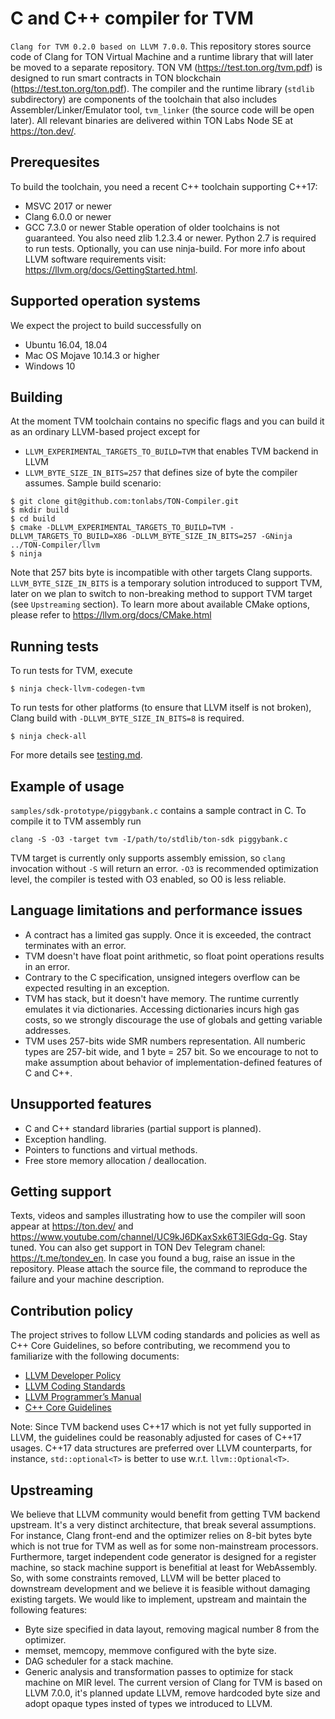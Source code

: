 # C and C++ compiler for TVM
`Clang for TVM 0.2.0 based on LLVM 7.0.0`.
This repository stores source code of Clang for TON Virtual Machine and a runtime library that will later be moved to a separate repository. TON VM (https://test.ton.org/tvm.pdf) is designed to run smart contracts in TON blockchain (https://test.ton.org/ton.pdf). The compiler and the runtime library (`stdlib` subdirectory) are components of the toolchain that also includes Assembler/Linker/Emulator tool, `tvm_linker` (the source code will be open later).
All relevant binaries are delivered within TON Labs Node SE at https://ton.dev/.
## Prerequesites
To build the toolchain, you need a recent C++ toolchain supporting C++17:
- MSVC 2017 or newer
- Clang 6.0.0 or newer
- GCC 7.3.0 or newer
Stable operation of older toolchains is not guaranteed.
You also need zlib 1.2.3.4 or newer. Python 2.7 is required to run tests. Optionally, you can use ninja-build.
For more info about LLVM software requirements visit: https://llvm.org/docs/GettingStarted.html.

## Supported operation systems
We expect the project to build successfully on
- Ubuntu 16.04, 18.04
- Mac OS Mojave 10.14.3 or higher
- Windows 10

## Building
At the moment TVM toolchain contains no specific flags and you can build it as an ordinary LLVM-based project except for 
* `LLVM_EXPERIMENTAL_TARGETS_TO_BUILD=TVM` that enables TVM backend in LLVM
* `LLVM_BYTE_SIZE_IN_BITS=257` that defines size of byte the compiler assumes.
Sample build scenario:
```
$ git clone git@github.com:tonlabs/TON-Compiler.git
$ mkdir build
$ cd build
$ cmake -DLLVM_EXPERIMENTAL_TARGETS_TO_BUILD=TVM -DLLVM_TARGETS_TO_BUILD=X86 -DLLVM_BYTE_SIZE_IN_BITS=257 -GNinja ../TON-Compiler/llvm
$ ninja
```
Note that 257 bits byte is incompatible with other targets Clang supports. `LLVM_BYTE_SIZE_IN_BITS` is a temporary solution introduced to support TVM, later on we plan to switch to non-breaking method to support TVM target (see `Upstreaming` section).
To learn more about available CMake options, please refer to https://llvm.org/docs/CMake.html

## Running tests
To run tests for TVM, execute
```
$ ninja check-llvm-codegen-tvm
```

To run tests for other platforms (to ensure that LLVM itself is not broken), Clang build with `-DLLVM_BYTE_SIZE_IN_BITS=8` is required.
```
$ ninja check-all
```

For more details see [testing.md](https://github.com/tonlabs/TON-Compiler/blob/readme/testing.md).

## Example of usage
`samples/sdk-prototype/piggybank.c` contains a sample contract in C.
To compile it to TVM assembly run
```
clang -S -O3 -target tvm -I/path/to/stdlib/ton-sdk piggybank.c
```
TVM target is currently only supports assembly emission, so `clang` invocation without `-S` will return an error.
`-O3` is recommended optimization level, the compiler is tested with O3 enabled, so O0 is less reliable.

## Language limitations and performance issues
* A contract has a limited gas supply. Once it is exceeded, the contract terminates with an error.
* TVM doesn't have float point arithmetic, so float point operations results in an error.
* Contrary to the C specification, unsigned integers overflow can be expected resulting in an exception.
* TVM has stack, but it doesn't have memory. The runtime currently emulates it via dictionaries. Accessing dictionaries incurs high gas costs, so we strongly discourage the use of globals and getting variable addresses.
* TVM uses 257-bits wide SMR numbers representation. All numberic types are 257-bit wide, and 1 byte = 257 bit. So we encourage to not to make assumption about behavior of implementation-defined features of C and C++.

## Unsupported features
* C and C++ standard libraries (partial support is planned).
* Exception handling.
* Pointers to functions and virtual methods.
* Free store memory allocation / deallocation.

## Getting support
Texts, videos and samples illustrating how to use the compiler will soon appear at https://ton.dev/ and https://www.youtube.com/channel/UC9kJ6DKaxSxk6T3lEGdq-Gg. Stay tuned.
You can also get support in TON Dev Telegram chanel: https://t.me/tondev_en.
In case you found a bug, raise an issue in the repository. Please attach the source file, the command to reproduce the failure and your machine description.

## Contribution policy
The project strives to follow LLVM coding standards and policies as well as C++ Core Guidelines, so before contributing, we recommend you to familiarize with the following documents:
- [LLVM Developer Policy](https://llvm.org/docs/DeveloperPolicy.html)
- [LLVM Coding Standards](https://llvm.org/docs/CodingStandards.html)
- [LLVM Programmer’s Manual](http://llvm.org/docs/ProgrammersManual.html)
- [C++ Core Guidelines](https://github.com/isocpp/CppCoreGuidelines/blob/master/CppCoreGuidelines.md)

Note: Since TVM backend uses C++17 which is not yet fully supported in LLVM, the guidelines could be reasonably adjusted for cases of C++17 usages. C++17 data structures are preferred over LLVM counterparts, for instance, `std::optional<T>` is better to use w.r.t. `llvm::Optional<T>`.

## Upstreaming
We believe that LLVM community would benefit from getting TVM backend upstream. It's a very distinct architecture, that break several assumptions. For instance, Clang front-end and the optimizer relies on 8-bit bytes byte which is not true for TVM as well as for some non-mainstream processors. Furthermore, target independent code generator is designed for a register machine, so stack machine support is benefitial at least for WebAssembly. So, with some constraints removed, LLVM will be better placed to downstream development and we believe it is feasible without damaging existing targets.
We would like to implement, upstream and maintain the following features:
* Byte size specified in data layout, removing magical number 8 from the optimizer.
* memset, memcopy, memmove configured with the byte size.
* DAG scheduler for a stack machine.
* Generic analysis and transformation passes to optimize for stack machine on MIR level.
The current version of Clang for TVM is based on LLVM 7.0.0, it's planned update LLVM, remove hardcoded byte size and adopt opaque types insted of types we introduced to LLVM.
